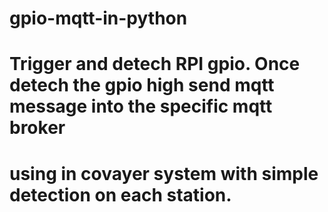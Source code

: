 # gpio-mqtt-in-python
# Trigger and detech RPI gpio. Once detech the gpio high send mqtt message into the specific mqtt broker
# using in covayer system with simple detection on each station.

